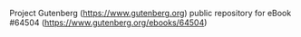 Project Gutenberg (https://www.gutenberg.org) public repository for
eBook #64504 (https://www.gutenberg.org/ebooks/64504)
